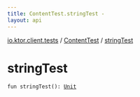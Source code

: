 ```yaml
---
title: ContentTest.stringTest - 
layout: api
---
```


<div class='api-docs-breadcrumbs'><a href="../index.html">io.ktor.client.tests</a> / <a href="index.html">ContentTest</a> / <a href="./string-test.html">stringTest</a></div>

# stringTest

<div class="signature"><code><span class="keyword">fun </span><span class="identifier">stringTest</span><span class="symbol">(</span><span class="symbol">)</span><span class="symbol">: </span><a href="https://kotlinlang.org/api/latest/jvm/stdlib/kotlin/-unit/index.html"><span class="identifier">Unit</span></a></code></div>
